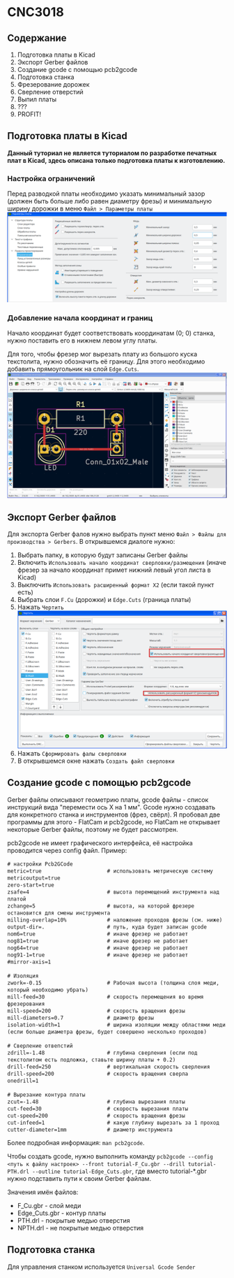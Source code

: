 # CNC3018
## Содержание
1. Подготовка платы в Kicad
1. Экспорт Gerber файлов
1. Создание gcode с помощью pcb2gcode
1. Подготовка станка
1. Фрезерование дорожек
1. Сверление отверстий
1. Выпил платы
1. ???
1. PROFIT!

## Подготовка платы в Kicad

**Данный туториал не является туториалом по разработке печатных плат в Kicad, здесь описана только подготовка платы к изготовлению.**

### Настройка ограничений 
Перед разводкой платы необходимо указать минимальный зазор (должен быть больше либо равен диаметру фрезы) и минимальную ширину дорожки в меню `Файл > Параметры платы` ![](img/pcb_constraints.png)
### Добавление начала координат и границ
Начало координат будет соответствовать координатам (0; 0) станка, нужно поставить его в нижнем левом углу платы.

Для того, чтобы фрезер мог вырезать плату из большого куска текстолита, нужно обозначить её границу. Для этого необходимо добавить прямоугольник на слой `Edge.Cuts`.
![](img/kicad_pcb_preparation.gif)

## Экспорт Gerber файлов
Для экспорта Gerber фалов нужно выбрать пункт меню `Файл > Файлы для производства > Gerbers`. В открывшемся диалоге нужно:
1. Выбрать папку, в которую будут записаны Gerber файлы
1. Включить `Использовать начало координат сверловки/размещения` (иначе фрезер за начало координат примет нижний левый угол листа в Kicad)
1. Выключить `Использовать расширенный формат X2` (если такой пункт есть)
1. Выбрать слои `F.Cu` (дорожки) и `Edge.Cuts` (граница платы)
1. Нажать `Чертить` ![](img/kicad_export_settings.png)
1. Нажать `Cформировать фалы сверловки`
1. В открывшемся окне нажать `Создать файл сверловки`

## Создание gcode с помощью pcb2gcode
Gerber файлы описывают геометрию платы, gcode файлы - список инструкций вида "перемести ось X на 1 мм". Gcode нужно создавать для конкретного станка и инструментов (фрез, свёрл). Я пробовал две программы для этого - FlatCam и pcb2gcode, но FlatCam не открывает некоторые Gerber файлы, поэтому не будет рассмотрен.

pcb2gcode не имеет графического интерфейса, её настройка проводится через config файл. Пример:
```
# настройки Pcb2GCode
metric=true                     # использовать метрическую систему
metricoutput=true
zero-start=true
zsafe=4                         # высота перемещений инструмента над платой
zchange=5                       # высота, на которой фрезере остановится для смены инструмента
milling-overlap=10%             # наложение проходов фрезы (см. ниже)
output-dir=.                    # путь, куда будет записан gcode
nom6=true                       # иначе фрезер не работает
nog81=true                      # иначе фрезер не работает
nog64=true                      # иначе фрезер не работает
nog91-1=true                    # иначе фрезер не работает
#mirror-axis=1

# Изоляция
zwork=-0.15                     # Рабочая высота (толщина слоя меди, который необходимо убрать)
mill-feed=30                    # скорость перемещения во время фрезерования
mill-speed=200                  # скорость вращения фрезы
mill-diameters=0.7              # диаметр фрезы
isolation-width=1               # ширина изоляции между областями меди (если больше диаметра фрезы, будет совершено несколько проходов)

# Сверление отвепстий
zdrill=-1.48                    # глубина сверления (если под текстолитом есть подложка, ставьте ширину платы + 0.2)
drill-feed=250                  # вертикальная скорость сверления
drill-speed=200                 # скорость вращения сверла
onedrill=1

# Вырезание контура платы
zcut=-1.48                      # глубина вырезания платы
cut-feed=30                     # скорость вырезания платы
cut-speed=200                   # скорость вращения фрезы
cut-infeed=1                    # какую глубину вырезать за 1 проход
cutter-diameter=1mm             # диаметр инструмента
```
Более подробная информация: `man pcb2gcode`.

Чтобы создать gcode, нужно выполнить команду `pcb2gcode --config <путь к файлу настроек> --front tutorial-F_Cu.gbr --drill tutorial-PTH.drl --outline tutorial-Edge_Cuts.gbr`,
где вместо tutorial-*.gbr нужно подставить пути к своим Gerber файлам.

Значения имён файлов:
* F_Cu.gbr - слой меди
* Edge_Cuts.gbr - контур платы
* PTH.drl - покрытые медью отверстия
* NPTH.drl - не покрытые медью отверстия

## Подготовка станка
Для управления станком используется `Universal Gcode Sender`


